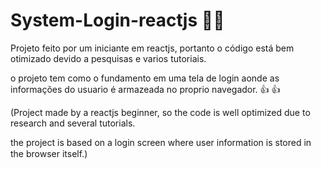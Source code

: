 # System-Login-reactjs :man_technologist:


Projeto feito por um iniciante em reactjs, portanto o código está bem otimizado devido a pesquisas e varios tutoriais.

o projeto tem como o fundamento em uma tela de login aonde as informações do usuario é armazeada no proprio navegador. :+1:
:thumbsup:


(Project made by a reactjs beginner, so the code is well optimized due to research and several tutorials.

the project is based on a login screen where user information is stored in the browser itself.)  <img src='PNG/US@2x.png?raw=true' width='21' height='15'>
